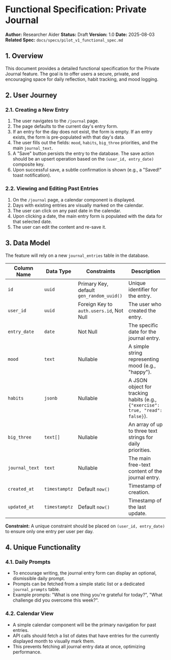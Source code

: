 # Functional Specification: Private Journal

**Author:** Researcher Aider
**Status:** Draft
**Version:** 1.0
**Date:** 2025-08-03
**Related Spec:** `docs/specs/pilot_v1_functional_spec.md`

## 1. Overview

This document provides a detailed functional specification for the Private Journal feature. The goal is to offer users a secure, private, and encouraging space for daily reflection, habit tracking, and mood logging.

## 2. User Journey

### 2.1. Creating a New Entry
1.  The user navigates to the `/journal` page.
2.  The page defaults to the current day's entry form.
3.  If an entry for the day does not exist, the form is empty. If an entry exists, the form is pre-populated with that day's data.
4.  The user fills out the fields: `mood`, `habits`, `big_three` priorities, and the main `journal_text`.
5.  A "Save" button persists the entry to the database. The save action should be an upsert operation based on the `(user_id, entry_date)` composite key.
6.  Upon successful save, a subtle confirmation is shown (e.g., a "Saved!" toast notification).

### 2.2. Viewing and Editing Past Entries
1.  On the `/journal` page, a calendar component is displayed.
2.  Days with existing entries are visually marked on the calendar.
3.  The user can click on any past date in the calendar.
4.  Upon clicking a date, the main entry form is populated with the data for that selected date.
5.  The user can edit the content and re-save it.

## 3. Data Model

The feature will rely on a new `journal_entries` table in the database.

| Column Name  | Data Type      | Constraints                               | Description                                      |
|--------------|----------------|-------------------------------------------|--------------------------------------------------|
| `id`         | `uuid`         | Primary Key, default `gen_random_uuid()`  | Unique identifier for the entry.                 |
| `user_id`    | `uuid`         | Foreign Key to `auth.users.id`, Not Null  | The user who created the entry.                  |
| `entry_date` | `date`         | Not Null                                  | The specific date for the journal entry.         |
| `mood`       | `text`         | Nullable                                  | A simple string representing mood (e.g., "happy"). |
| `habits`     | `jsonb`        | Nullable                                  | A JSON object for tracking habits (e.g., `{"exercise": true, "read": false}`). |
| `big_three`  | `text[]`       | Nullable                                  | An array of up to three text strings for daily priorities. |
| `journal_text`| `text`         | Nullable                                  | The main free-text content of the journal entry. |
| `created_at` | `timestamptz`  | Default `now()`                           | Timestamp of creation.                           |
| `updated_at` | `timestamptz`  | Default `now()`                           | Timestamp of the last update.                    |

**Constraint:** A unique constraint should be placed on `(user_id, entry_date)` to ensure only one entry per user per day.

## 4. Unique Functionality

### 4.1. Daily Prompts
-   To encourage writing, the journal entry form can display an optional, dismissible daily prompt.
-   Prompts can be fetched from a simple static list or a dedicated `journal_prompts` table.
-   Example prompts: "What is one thing you're grateful for today?", "What challenge did you overcome this week?".

### 4.2. Calendar View
-   A simple calendar component will be the primary navigation for past entries.
-   API calls should fetch a list of dates that have entries for the currently displayed month to visually mark them.
-   This prevents fetching all journal entry data at once, optimizing performance.
